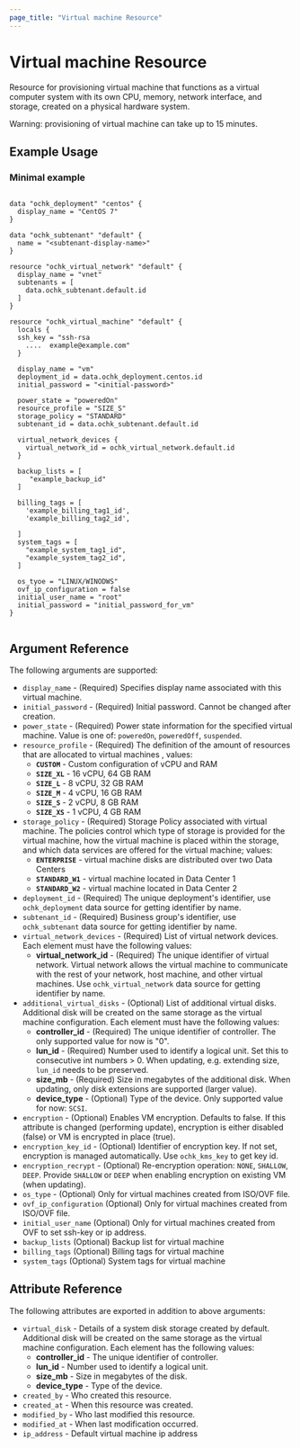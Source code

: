 ```yaml
---
page_title: "Virtual machine Resource"
---
```


# Virtual machine Resource

Resource for provisioning virtual machine that functions as a virtual computer system with its own CPU, memory, network interface, and storage, created on a physical hardware system. 

Warning: provisioning of virtual machine can take up to 15 minutes. 

## Example Usage

### Minimal example

```hcl

data "ochk_deployment" "centos" {
  display_name = "CentOS 7"
}

data "ochk_subtenant" "default" {
  name = "<subtenant-display-name>"
}

resource "ochk_virtual_network" "default" {
  display_name = "vnet"
  subtenants = [
    data.ochk_subtenant.default.id
  ]
}

resource "ochk_virtual_machine" "default" {
  locals {
  ssh_key = "ssh-rsa 
    ....  example@example.com"
  }
  
  display_name = "vm"
  deployment_id = data.ochk_deployment.centos.id
  initial_password = "<initial-password>"

  power_state = "poweredOn"
  resource_profile = "SIZE_S"
  storage_policy = "STANDARD"
  subtenant_id = data.ochk_subtenant.default.id

  virtual_network_devices {
    virtual_network_id = ochk_virtual_network.default.id
  }
 
  backup_lists = [
     "example_backup_id"
  ]
  
  billing_tags = [
    'example_billing_tag1_id',
    'example_billing_tag2_id',
    
  ]
  system_tags = [
    "example_system_tag1_id",
    "example_system_tag2_id",
  ]
  
  os_tyoe = "LINUX/WINODWS"
  ovf_ip_configuration = false
  initial_user_name = "root"
  initial_password = "initial_password_for_vm"
}


```

## Argument Reference

The following arguments are supported:

* `display_name` - (Required) Specifies display name associated with this virtual machine. 
* `initial_password` - (Required) Initial password. Cannot be changed after creation.
* `power_state` - (Required) Power state information for the specified virtual machine. Value is one of: `poweredOn`, `poweredOff`, `suspended`. 
* `resource_profile` - (Required) The definition of the amount of resources that are allocated to virtual machines , values: 
  * **`CUSTOM`** - Custom configuration of vCPU and RAM
  * **`SIZE_XL`** - 16 vCPU, 64 GB RAM 
  * **`SIZE_L`** - 8 vCPU, 32 GB RAM 
  * **`SIZE_M`** - 4 vCPU, 16 GB RAM
  * **`SIZE_S`** - 2 vCPU, 8 GB RAM
  * **`SIZE_XS`** - 1 vCPU, 4 GB RAM
* `storage_policy` - (Required) Storage Policy associated with virtual machine. The policies control which type of storage is provided for the virtual machine, how the virtual machine is placed within the storage, and which data services are offered for the virtual machine; values: 
  * **`ENTERPRISE`** - virtual machine disks are distributed over two Data Centers
  * **`STANDARD_W1`** - virtual machine located in Data Center 1 
  * **`STANDARD_W2`** - virtual machine located in Data Center 2 
* `deployment_id` - (Required) The unique deployment's identifier, use `ochk_deployment` data source for getting identifier by name. 
* `subtenant_id` - (Required) Business group's identifier, use `ochk_subtenant` data source for getting identifier by name.
* `virtual_network_devices` - (Required) List of virtual network devices. Each element must have the following values:
    * **virtual_network_id** - (Required) The unique identifier of virtual network. Virtual network allows the virtual machine to communicate with the rest of your network, host machine, and other virtual machines. Use `ochk_virtual_network` data source for getting identifier by name.
* `additional_virtual_disks` - (Optional) List of additional virtual disks. Additional disk will be created on the same storage as the virtual machine configuration. Each element must have the following values: 
    * **controller_id** - (Required) The unique identifier of controller. The only supported value for now is "0".
    * **lun_id** - (Required) Number used to identify a logical unit. Set this to consecutive int numbers > 0. When updating, e.g. extending size, `lun_id` needs to be preserved.
    * **size_mb** - (Required) Size in megabytes of the additional disk. When updating, only disk extensions are supported (larger value).
    * **device_type** - (Optional) Type of the device. Only supported value for now: `SCSI`. 
* `encryption` - (Optional) Enables VM encryption. Defaults to false. If this attribute is changed (performing update), encryption is either disabled (false) or VM is encrypted in place (true).  
* `encryption_key_id` - (Optional) Identifier of encryption key. If not set, encryption is managed automatically. Use `ochk_kms_key` to get key id.  
* `encryption_recrypt` - (Optional) Re-encryption operation: `NONE`, `SHALLOW`, `DEEP`. Provide `SHALLOW` or `DEEP` when enabling encryption on existing VM (when updating).                                                                                                          
* `os_type` - (Optional) Only for virtual machines created from ISO/OVF file.
* `ovf_ip_configuration` (Optional) Only for virtual machines created from ISO/OVF file.
* `initial_user_name` (Optional) Only for virtual machines created from OVF to set ssh-key or ip address.
* `backup_lists` (Optional) Backup list for virtual machine
* `billing_tags` (Optional) Billing tags for virtual machine
* `system_tags` (Optional) System tags for virtual machine

## Attribute Reference

The following attributes are exported in addition to above arguments:
* `virtual_disk` - Details of a system disk storage created by default. Additional disk will be created on the same storage as the virtual machine configuration. Each element has the following values:
    * **controller_id** - The unique identifier of controller.
    * **lun_id** - Number used to identify a logical unit.
    * **size_mb** - Size in megabytes of the disk.
    * **device_type** - Type of the device.
* `created_by` - Who created this resource.
* `created_at` - When this resource was created.
* `modified_by` - Who last modified this resource. 
* `modified_at` - When last modification occurred.  
* `ip_address` - Default virtual machine ip address
